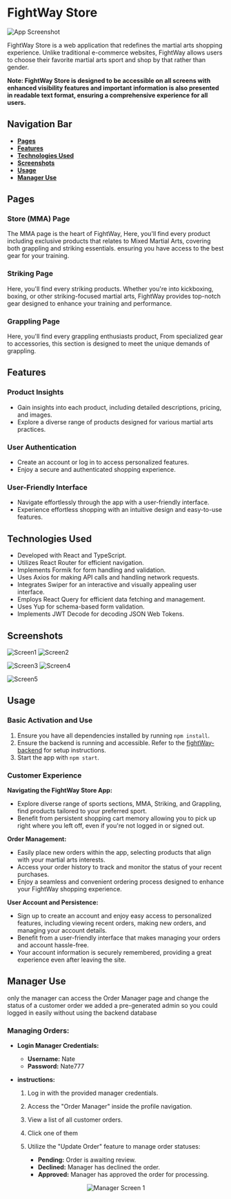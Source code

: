 # FightWay Store

![App Screenshot](screenshots/logoReact.png) 


FightWay Store is a web application that redefines the martial arts shopping experience. Unlike traditional e-commerce websites, FightWay allows users to choose their favorite martial arts sport and shop by that rather than gender.

**Note: FightWay Store is designed to be accessible on all screens with enhanced visibility features and important information is also presented in readable text format, ensuring a comprehensive experience for all users.**

## Navigation Bar
- [**Pages**](#pages)
- [**Features**](#features)
- [**Technologies Used**](#technologies-used)
- [**Screenshots**](#screenshots)
- [**Usage**](#usage)
- [**Manager Use**](#manager-use)

## Pages

### Store (MMA) Page

The MMA page is the heart of FightWay, Here, you'll find every product including exclusive products that relates to Mixed Martial Arts, covering both grappling and striking essentials. ensuring you have access to the best gear for your training.

### Striking Page

Here, you'll find every striking products. Whether you're into kickboxing, boxing, or other striking-focused martial arts, FightWay provides top-notch gear designed to enhance your training and performance.

### Grappling Page

Here, you'll find every grappling enthusiasts product, From specialized gear to accessories, this section is designed to meet the unique demands of grappling.
## Features

### Product Insights
- Gain insights into each product, including detailed descriptions, pricing, and images.
- Explore a diverse range of products designed for various martial arts practices.

### User Authentication
- Create an account or log in to access personalized features.
- Enjoy a secure and authenticated shopping experience.


### User-Friendly Interface
- Navigate effortlessly through the app with a user-friendly interface.
- Experience effortless shopping with an intuitive design and easy-to-use features.


## Technologies Used

- Developed with React and TypeScript.
- Utilizes React Router for efficient navigation.
- Implements Formik for form handling and validation.
- Uses Axios for making API calls and handling network requests.
- Integrates Swiper for an interactive and visually appealing user interface.
- Employs React Query for efficient data fetching and management.
- Uses Yup for schema-based form validation.
- Implements JWT Decode for decoding JSON Web Tokens.

## Screenshots

![Screen1](screenshots/fightwayscreen1.png)  ![Screen2](screenshots/fightwayscreen2.png)

![Screen3](screenshots/fightwayscreen3.png)  ![Screen4](screenshots/fightwayscreen4.png)

![Screen5](screenshots/fightwayscreen5.png)

## Usage

### Basic Activation and Use


1. Ensure you have all dependencies installed by running `npm install`.
2. Ensure the backend is running and accessible. Refer to the [fightWay-backend](https://github.com/Natanel777/fightway-backend#build-and-run) for setup instructions.
3. Start the app with `npm start`.

### Customer Experience

**Navigating the FightWay Store App:**
- Explore diverse range of sports sections, MMA, Striking, and Grappling, find products tailored to your preferred sport.
- Benefit from persistent shopping cart memory allowing you to pick up right where you left off, even if you're not logged in or signed out.

**Order Management:**
- Easily place new orders within the app, selecting products that align with your martial arts interests.
- Access your order history to track and monitor the status of your recent purchases.
- Enjoy a seamless and convenient ordering process designed to enhance your FightWay shopping experience.

**User Account and Persistence:**
- Sign up to create an account and enjoy easy access to personalized features, including viewing recent orders, making new orders, and managing your account details.
-  Benefit from a user-friendly interface that makes managing your orders and account hassle-free.
- Your account information is securely remembered, providing a great experience even after leaving the site. 

## Manager Use

only the manager can access the Order Manager page and change the status of a customer order we added a pre-generated admin so you could logged in easily without using the backend database

### Managing Orders:

- **Login Manager Credentials:**
  - **Username:** Nate
  - **Password:** Nate777
  

- **instructions:**
  1. Log in with the provided manager credentials.

  2. Access the "Order Manager" inside the profile navigation.

  3. View a list of all customer orders.

  4. Click one of them
  
  5. Utilize the "Update Order" feature to manage order statuses:
        - **Pending:** Order is awaiting review.
        - **Declined:** Manager has declined the order.
       - **Approved:** Manager has approved the order for processing.


<div style="text-align: center;">
  <img src="screenshots/fightwaymanager1.png" alt="Manager Screen 1">
</div>